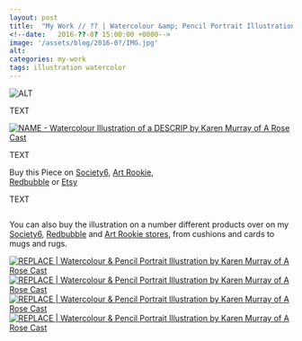 ```yaml
---
layout: post
title:  "My Work // ?? | Watercolour &amp; Pencil Portrait Illustration"
<!--date:   2016-??-0? 15:00:00 +0000-->
image: '/assets/blog/2016-0?/IMG.jpg'
alt: 
categories: my-work
tags: illustration watercolor
---
```


![ALT](/assets/blog/2016-0?/IMG.jpg "TITLE")

TEXT

<div class="row">
	<div class="col-md-6">
		<a href="" title=""><img src="/assets/blog/2016-0?/IMG.jpg" alt="NAME - Watercolour Illustration of a DESCRIP by Karen Murray of A Rose Cast" title=""></a>
	</div>
	<div class="col-md-6">
		<a href="" title=""><img src="/assets/blog/2016-0?/IMG.jpg" alt="" title=""></a>
	</div>
</div>

TEXT

<div class="highlight">
	Buy <span class="the">this</span> Piece <span class="the">on</span> <a href="" title="Buy on Society6">Society6</a>, <span class="the"></span> <a href="" title="Buy on Art Rookie">Art Rookie</a>,<br></span> <a href="" title="Buy on Redbubble">Redbubble</a> <span class="the">or</span> <a href="" title="Art Rookie Etsy">Etsy</a>
</div>

TEXT

<div class="row">
	<div class="col-md-6">
		<a href="" title=""><img src="/assets/blog/2016-0?/IMG.jpg" alt="" title=""></a>
	</div>
	<div class="col-md-6">
		<a href="" title=""><img src="/assets/blog/2016-0?/IMG.jpg" alt="" title=""></a>
	</div>
</div>

You can also buy the illustration on a number different products over on my [Society6](https://society6.com/akai_hane), [Redbubble](http://www.redbubble.com/people/arosecast) and [Art Rookie stores](http://artrookie.co.uk/ARoseCast), from cushions and cards to mugs and rugs.

<div class="row">
	<div class="col-md-6">
		<a href="" title="Buy REPLACE as a range of products on my Society6 Store"><img src="/assets/blog/2016-0?/society6-REPLACE-pillows.jpg" alt="REPLACE | Watercolour &amp; Pencil Portrait Illustration by Karen Murray of A Rose Cast" title="Pillow of REPLACE | Watercolour &amp; Pencil Portrait Illustration by Karen Murray of A Rose Cast"></a>
	</div>
	<div class="col-md-6">
		<a href="" title="Buy REPLACE as a range of products on my Society6 Store"><img src="/assets/blog/2016-03/society6-REPLACE-phone-skins.jpg" alt="REPLACE | Watercolour &amp; Pencil Portrait Illustration by Karen Murray of A Rose Cast" title="iPhone Skin of REPLACE | Watercolour &amp; Pencil Portrait Illustration by Karen Murray of A Rose Cast"></a>
	</div>
</div>

<div class="row">
	<div class="col-md-6">
		<a href="" title="Buy REPLACE as a range of products on my Redbubble Store"><img src="/assets/blog/2016-03/redbubble-REPLACE-mugs.jpg" alt="REPLACE | Watercolour &amp; Pencil Portrait Illustration by Karen Murray of A Rose Cast" title="Mug of REPLACE | Watercolour &amp; Pencil Portrait Illustration by Karen Murray of A Rose Cast"></a>
	</div>
	<div class="col-md-6">
		<a href="" title="Buy REPLACE as a range of products on my Redbubble Store"><img src="/assets/blog/2016-03/redbubble-REPLACE-bags.jpg" alt="REPLACE | Watercolour &amp; Pencil Portrait Illustration by Karen Murray of A Rose Cast" title="Tote Bag of REPLACE | Watercolour &amp; Pencil Portrait Illustration by Karen Murray of A Rose Cast"></a>
	</div>
</div>